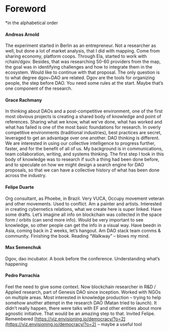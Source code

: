 # Foreword

\*in the alphabetical order

#### Andreas Arnold

The experiment started in Berlin as an entrepreneur. Not a researcher as well, but done a lot of market analysis, that I did with mapping. Come from sharing economy, platform coops. Through Ela, started to work with rchain/dgov. Besides, that was researching 50-60 providers from the map, the goal was in identifying challenges and how to integrate them in the ecosystem. Would like to continue with that proposal. The only question is to what degree dgov~DAO are related. Dgov are the tools for organizing people, the step before DAO. You need some rules at the start. Maybe that’s one component of the research.

#### Grace Rachmany

In thinking about DAOs and a post-competitive environment, one of the first most obvious projects is creating a shared body of knowledge and point of references. Sharing what we know, what we’ve done, what has worked and what has failed is one of the most basic foundations for research. In overly competitive environments \(traditional industries\), best practices are secret, leveraged to get an advantage over one another. DAO thinking is different. We are interested in using our collective intelligence to progress further, faster, and for the benefit of all of us. My background is in communications, team collaboration, writing, and systems thinking. The first step I took in this body of knowledge was to research if such a thing had been done before, and to speculate on how we might design a search engine for DAO proposals, so that we can have a collective history of what has been done across the industry.

#### Felipe Duarte

Org consultant, as Phoebe, in Brazil. Very VUCA, Occupy movement veteran and other movements. Used to conflict. Am a painter and artists. Interested in creating cybernetics relations, what we create here is super linked. Have some drafts. Let’s imagine all info on blockchain was collected in the space form / orbits \(can send more info\). Would be very important to see knowledge, so other people can get the info in a visual way. Have beedn in Asia, coming back in 2 weeks, let’s hangout. Am DAO stack team comms & community. Finishing the book. Reading “Walkway” – blows my mind.

#### Max Semenchuk

Dgov, dao incubator. A book before the conference. Understanding what’s happening

#### Pedro Parrachia

Feel the need to give some context. Now blockchain researcher in R&D / Applied research, part of Genesis DAO since inception. Worked with NGOs on multiple areas. Most interested in knowledge production – trying to help somehow another attempt in the research DAO \(Matan tried to launch\). It didn’t really happen, there were talks with EF and other entities about more agnostic initiative. That would be an amazing step to that. Invited Felipe. Remembered [https://viz.envisioning.io/democracy/?o=2](https://viz.envisioning.io/democracy/?o=2) – maybe a useful tool

#### 

## 



